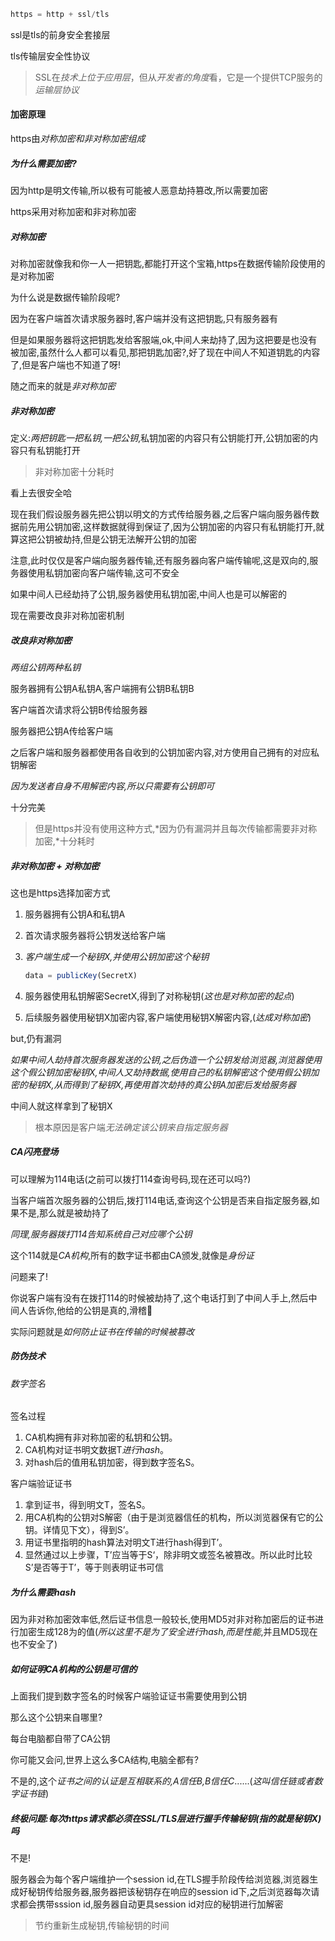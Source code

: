 ```js
https = http + ssl/tls
```

ssl是tls的前身安全套接层

tls传输层安全性协议

> SSL在*技术上位于应用层*，但从*开发者的角度*看，它是一个提供TCP服务的*运输层协议*

#### 加密原理

https由*对称加密和非对称加密组成*

##### 为什么需要加密?

因为http是明文传输,所以极有可能被人恶意劫持篡改,所以需要加密

https采用对称加密和非对称加密

##### 对称加密

对称加密就像我和你一人一把钥匙,都能打开这个宝箱,https在数据传输阶段使用的是对称加密

为什么说是数据传输阶段呢?

因为在客户端首次请求服务器时,客户端并没有这把钥匙,只有服务器有

但是如果服务器将这把钥匙发给客服端,ok,中间人来劫持了,因为这把要是也没有被加密,虽然什么人都可以看见,那把钥匙加密?,好了现在中间人不知道钥匙的内容了,但是客户端也不知道了呀!

随之而来的就是*非对称加密*

##### 非对称加密

定义:*两把钥匙一把私钥,一把公钥*,私钥加密的内容只有公钥能打开,公钥加密的内容只有私钥能打开

> 非对称加密十分耗时

看上去很安全哈

现在我们假设服务器先把公钥以明文的方式传给服务器,之后客户端向服务器传数据前先用公钥加密,这样数据就得到保证了,因为公钥加密的内容只有私钥能打开,就算这把公钥被劫持,但是公钥无法解开公钥的加密

注意,此时仅仅是客户端向服务器传输,还有服务器向客户端传输呢,这是双向的,服务器使用私钥加密向客户端传输,这可不安全

如果中间人已经劫持了公钥,服务器使用私钥加密,中间人也是可以解密的

现在需要改良非对称加密机制

##### 改良非对称加密

*两组公钥两种私钥*

服务器拥有公钥A私钥A,客户端拥有公钥B私钥B

客户端首次请求将公钥B传给服务器

服务器把公钥A传给客户端

之后客户端和服务器都使用各自收到的公钥加密内容,对方使用自己拥有的对应私钥解密

*因为发送者自身不用解密内容,所以只需要有公钥即可*

十分完美

> 但是https并没有使用这种方式,*因为仍有漏洞并且每次传输都需要非对称加密,*十分耗时

##### 非对称加密 + 对称加密

这也是https选择加密方式

1. 服务器拥有公钥A和私钥A

2. 首次请求服务器将公钥发送给客户端

3. *客户端生成一个秘钥X,并使用公钥加密这个秘钥*

   ```js
   data = publicKey(SecretX)
   ```

4. 服务器使用私钥解密SecretX,得到了对称秘钥(*这也是对称加密的起点*)

5. 后续服务器使用秘钥X加密内容,客户端使用秘钥X解密内容,(*达成对称加密*)

but,仍有漏洞

*如果中间人劫持首次服务器发送的公钥,之后伪造一个公钥发给浏览器,浏览器使用这个假公钥加密秘钥X,中间人又劫持数据,使用自己的私钥解密这个使用假公钥加密的秘钥X,从而得到了秘钥X,再使用首次劫持的真公钥A加密后发给服务器*

中间人就这样拿到了秘钥X

> 根本原因是客户端*无法确定该公钥来自指定服务器*

##### CA闪亮登场

可以理解为114电话(之前可以拨打114查询号码,现在还可以吗?)

当客户端首次服务器的公钥后,拨打114电话,查询这个公钥是否来自指定服务器,如果不是,那么就是被劫持了

*同理,服务器拨打114告知系统自己对应哪个公钥*

这个114就是*CA机构*,所有的数字证书都由CA颁发,就像是*身份证*

问题来了!

你说客户端有没有在拨打114的时候被劫持了,这个电话打到了中间人手上,然后中间人告诉你,他给的公钥是真的,滑稽🐶

实际问题就是*如何防止证书在传输的时候被篡改*

##### 防伪技术

###### 数字签名

签名过程

1. CA机构拥有非对称加密的私钥和公钥。
2. CA机构对证书明文数据T*进行hash*。
3. 对hash后的值用私钥加密，得到数字签名S。

客户端验证证书

1. 拿到证书，得到明文T，签名S。
2. 用CA机构的公钥对S解密（由于是浏览器信任的机构，所以浏览器保有它的公钥。详情见下文），得到S’。
3. 用证书里指明的hash算法对明文T进行hash得到T’。
4. 显然通过以上步骤，T’应当等于S‘，除非明文或签名被篡改。所以此时比较S’是否等于T’，等于则表明证书可信

##### 为什么需要hash

因为非对称加密效率低,然后证书信息一般较长,使用MD5对非对称加密后的证书进行加密生成128为的值(*所以这里不是为了安全进行hash,而是性能*,并且MD5现在也不安全了)

##### 如何证明CA机构的公钥是可信的

上面我们提到数字签名的时候客户端验证证书需要使用到公钥

那么这个公钥来自哪里?

每台电脑都自带了CA公钥

你可能又会问,世界上这么多CA结构,电脑全都有?

不是的,这个*证书之间的认证是互相联系的,A信任B,B信任C*......(*这叫信任链或者数字证书链*)

##### 终极问题:每次https请求都必须在SSL/TLS层进行握手传输秘钥(指的就是秘钥X)吗

不是!

服务器会为每个客户端维护一个session id,在TLS握手阶段传给浏览器,浏览器生成好秘钥传给服务器,服务器把该秘钥存在响应的session id下,之后浏览器每次请求都会携带sssion id,服务器自动更具session id对应的秘钥进行加解密

> 节约重新生成秘钥,传输秘钥的时间